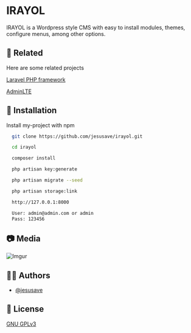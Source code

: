 
# IRAYOL

IRAYOL is a Wordpress style CMS with easy to install modules, themes, configure menus, among other options.



## 🧩 Related

Here are some related projects

[Laravel PHP framework](https://github.com/laravel/laravel)

[AdminLTE](https://adminlte.io/)

  
## 🔧 Installation 

Install my-project with npm

```bash 
  git clone https://github.com/jesusave/irayol.git

  cd irayol

  composer install

  php artisan key:generate

  php artisan migrate --seed

  php artisan storage:link

  http://127.0.0.1:8000

  User: admin@admin.com or admin
  Pass: 123456
```

## 📷 Media

![Imgur](https://imgur.com/x5X9Fjx.png "Home")
    
## 🧑🏻 Authors

- [@jesusave](https://github.com/jesusave)

  
## 📝 License

[GNU GPLv3](https://choosealicense.com/licenses/gpl-3.0/)